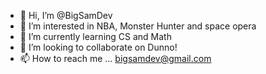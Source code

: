 - 👋 Hi, I’m @BigSamDev
- 👀 I’m interested in NBA, Monster Hunter and space opera
- 🌱 I’m currently learning CS and Math
- 💞️ I’m looking to collaborate on Dunno!
- 📫 How to reach me ... bigsamdev@gmail.com

<!---
BigSamDev/BigSamDev is a ✨ special ✨ repository because its `README.md` (this file) appears on your GitHub profile.
You can click the Preview link to take a look at your changes.
--->
